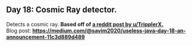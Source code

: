 ## Day 18: Cosmic Ray detector.
Detects a cosmic ray.
**Based off of [a reddit post by u/TripplerX.](https://www.reddit.com/r/ProgrammerHumor/comments/vj656b/my_cosmic_ray_detector_function_just_7_lines/ "The original inspiration")**    
Blog post: **<https://medium.com/@savim2020/useless-java-day-18-an-announcement-11c3d889d489>**
